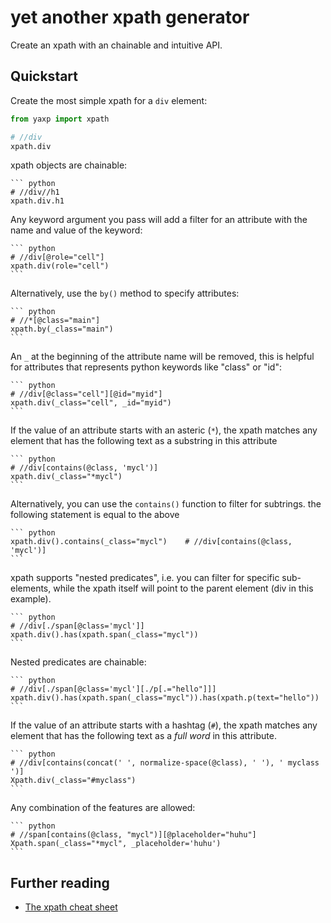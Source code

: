 # yet another xpath generator

Create an xpath with an chainable and intuitive API.

## Quickstart

Create the most simple xpath for a `div` element:

``` python
from yaxp import xpath

# //div
xpath.div
```

xpath objects are chainable:

    ``` python
    # //div//h1
    xpath.div.h1

Any keyword argument you pass will add a filter for an
attribute with the name and value of the keyword:

    ``` python
    # //div[@role="cell"]
    xpath.div(role="cell")
    ```

Alternatively, use the `by()` method to specify attributes:

    ``` python
    # //*[@class="main"]
    xpath.by(_class="main")
    ```

An `_` at the beginning of the attribute name will be
removed, this is helpful for attributes that represents
python keywords like "class" or "id":


    ``` python
    # //div[@class="cell"][@id="myid"]
    xpath.div(_class="cell", _id="myid")
    ```

If the value of an attribute starts with an asteric (`*`), the xpath matches
any element that has the following text as a substring in this attribute

    ``` python
    # //div[contains(@class, 'mycl')]
    xpath.div(_class="*mycl")               
    ```

Alternatively, you can use the `contains()` function to filter for subtrings.
the following statement is equal to the above

    ``` python
    xpath.div().contains(_class="mycl")    # //div[contains(@class, 'mycl')]
    ```

xpath supports "nested predicates", i.e. you can filter for specific sub-elements,
while the xpath itself will point to the parent element (div in this example).

    ``` python
    # //div[./span[@class='mycl']]
    xpath.div().has(xpath.span(_class="mycl"))
    ```

Nested predicates are chainable:

    ``` python
    # //div[./span[@class='mycl'][./p[.="hello"]]]
    xpath.div().has(xpath.span(_class="mycl")).has(xpath.p(text="hello"))
    ```

If the value of an attribute starts with a hashtag (`#`), the xpath matches
any element that has the following text as a *full word* in this attribute.

    ``` python
    # //div[contains(concat(' ', normalize-space(@class), ' '), ' myclass ')]
    Xpath.div(_class="#myclass")
    ```

Any combination of the features are allowed:

    ``` python
    # //span[contains(@class, "mycl")][@placeholder="huhu"]
    Xpath.span(_class="*mycl", _placeholder='huhu')
    ```

## Further reading

- [The xpath cheat sheet](https://devhints.io/xpath)

